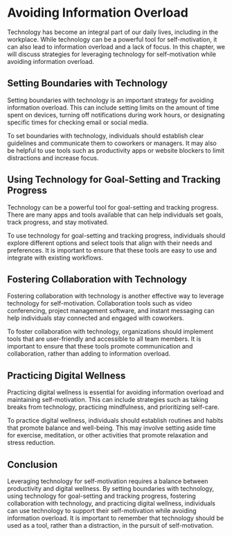 Avoiding Information Overload
===================================================================================

Technology has become an integral part of our daily lives, including in the workplace. While technology can be a powerful tool for self-motivation, it can also lead to information overload and a lack of focus. In this chapter, we will discuss strategies for leveraging technology for self-motivation while avoiding information overload.

Setting Boundaries with Technology
----------------------------------

Setting boundaries with technology is an important strategy for avoiding information overload. This can include setting limits on the amount of time spent on devices, turning off notifications during work hours, or designating specific times for checking email or social media.

To set boundaries with technology, individuals should establish clear guidelines and communicate them to coworkers or managers. It may also be helpful to use tools such as productivity apps or website blockers to limit distractions and increase focus.

Using Technology for Goal-Setting and Tracking Progress
-------------------------------------------------------

Technology can be a powerful tool for goal-setting and tracking progress. There are many apps and tools available that can help individuals set goals, track progress, and stay motivated.

To use technology for goal-setting and tracking progress, individuals should explore different options and select tools that align with their needs and preferences. It is important to ensure that these tools are easy to use and integrate with existing workflows.

Fostering Collaboration with Technology
---------------------------------------

Fostering collaboration with technology is another effective way to leverage technology for self-motivation. Collaboration tools such as video conferencing, project management software, and instant messaging can help individuals stay connected and engaged with coworkers.

To foster collaboration with technology, organizations should implement tools that are user-friendly and accessible to all team members. It is important to ensure that these tools promote communication and collaboration, rather than adding to information overload.

Practicing Digital Wellness
---------------------------

Practicing digital wellness is essential for avoiding information overload and maintaining self-motivation. This can include strategies such as taking breaks from technology, practicing mindfulness, and prioritizing self-care.

To practice digital wellness, individuals should establish routines and habits that promote balance and well-being. This may involve setting aside time for exercise, meditation, or other activities that promote relaxation and stress reduction.

Conclusion
----------

Leveraging technology for self-motivation requires a balance between productivity and digital wellness. By setting boundaries with technology, using technology for goal-setting and tracking progress, fostering collaboration with technology, and practicing digital wellness, individuals can use technology to support their self-motivation while avoiding information overload. It is important to remember that technology should be used as a tool, rather than a distraction, in the pursuit of self-motivation.
